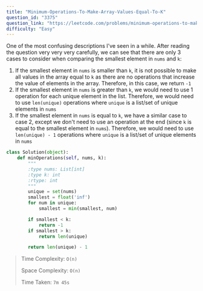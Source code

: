 ```yaml
---
title: "Minimum-Operations-To-Make-Array-Values-Equal-To-K"
question_id: "3375"
question_link: "https://leetcode.com/problems/minimum-operations-to-make-array-values-equal-to-k/"
difficulty: "Easy"
---
```


One of the most confusing descriptions I've seen in a while. After reading the question very very very carefully, we can see that there are only 3 cases to consider when comparing the smallest element in `nums` and `k`:
1. If the smallest element in `nums` is smaller than `k`, it is not possible to make all values in the array equal to `k` as there are no operations that increase the value of elements in the array. Therefore, in this case, we return `-1`
2. If the smallest element in `nums` is greater than `k`, we would need to use 1 operation for each unique element in the list. Therefore, we would need to use `len(unique)` operations where `unique` is a list/set of unique elements in `nums`
3. If the smallest element in `nums` is equal to `k`, we have a similar case to case 2, except we don't need to use an operation at the end (since `k` is equal to the smallest element in `nums`). Therefore, we would need to use `len(unique) - 1` operations where `unique` is a list/set of unique elements in `nums` 

```python
class Solution(object):
    def minOperations(self, nums, k):
        """
        :type nums: List[int]
        :type k: int
        :rtype: int
        """
        unique = set(nums)
        smallest = float('inf')
        for num in unique:
            smallest = min(smallest, num)

        if smallest < k:
            return -1
        if smallest > k:
            return len(unique)

        return len(unique) - 1
```

> Time Complexity: `O(n)`
>
> Space Complexity: `O(n)`
>
> Time Taken: `7m 45s`

